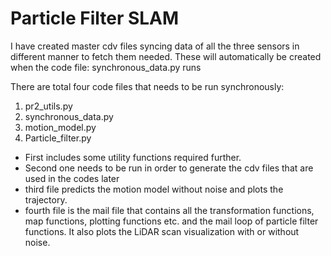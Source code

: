 # Particle Filter SLAM


I have created master cdv files syncing data of all the three sensors in different manner to fetch them needed.
These will automatically be created when the code file: synchronous_data.py runs

There are total four code files that needs to be run synchronously:
1. pr2_utils.py
2. synchronous_data.py
3. motion_model.py
4. Particle_filter.py

- First includes some utility functions required further.
- Second one needs to be run in order to generate the cdv files that are used in the codes later
- third file predicts the motion model without noise and plots the trajectory.
- fourth file is the mail file that contains all the transformation functions, map functions, plotting functions etc. and the mail loop of particle filter functions. It also plots the LiDAR scan visualization with or without noise.
